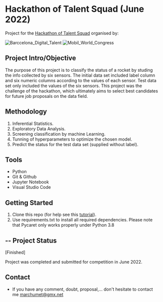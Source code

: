 
# Hackathon of Talent Squad (June 2022)

Project for the [Hackathon of Talent Squad](https://nuwe.io/challenge/talent-squad-data-science-i) organised by:

![Barccelona_Digital_Talent](https://challenges-asset-files.s3.us-east-2.amazonaws.com/companies/BDT_card.png)
![Mobil_World_Congress](https://challenges-asset-files.s3.us-east-2.amazonaws.com/companies/MWC_card.png)

## Project Intro/Objective

The purpose of this project is to classify the status of a rocket by studing the info collected by six sensors. The initial data set included label column and six numeric columns according to the values of each sensor. Test data set only included the values of the six sensors.
This project was the challenge of the hackathon, which ultimately aims to select best candidates for future job proposals on the data field.

## Methodology

1. Inferential Statistics.
2. Exploratory Data Analysis.
3. Screening classification by machine Learning.
4. Tunning of hyperparameters to optimize the chosen model.
5. Predict the status for the test data set (supplied without label).

## Tools

* Python
* Git & Github
* Jupyter Notebook
* Visual Studio Code

## Getting Started

1. Clone this repo (for help see this [tutorial](https://help.github.com/articles/cloning-a-repository/)).
2. Use requirements.txt to install all required dependencies. Please note that Pycaret only works properly under Python 3.8

## -- Project Status

[Finished]

Project was completed and submitted for competition in June 2022.

## Contact

* If you have any comment, doubt, proposal,... don't hesitate to contact me marchumet@gmx.net
